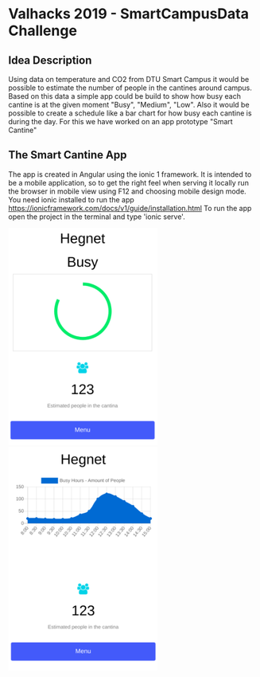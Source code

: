# Valhacks 2019 - SmartCampusData Challenge

## Idea Description
Using data on temperature and CO2 from DTU Smart Campus it would be possible to estimate the number of people in the cantines around campus.
Based on this data a simple app could be build to show how busy each cantine is at the given moment "Busy", "Medium", "Low".
Also it would be possible to create a schedule like a bar chart for how busy each cantine is during the day.
For this we have worked on an app prototype "Smart Cantine"

## The Smart Cantine App
The app is created in Angular using the ionic 1 framework.
It is intended to be a mobile application, so to get the right feel when serving it locally run the browser in mobile view using F12 and choosing mobile design mode.
You need ionic installed to run the app https://ionicframework.com/docs/v1/guide/installation.html
To run the app open the project in the terminal and type 'ionic serve'.

<div>
	<img src="/img/smart_cantine1.png" width="300px"/>
	<img src="/img/smart_cantine2.png" width="300px"/>
</div>
